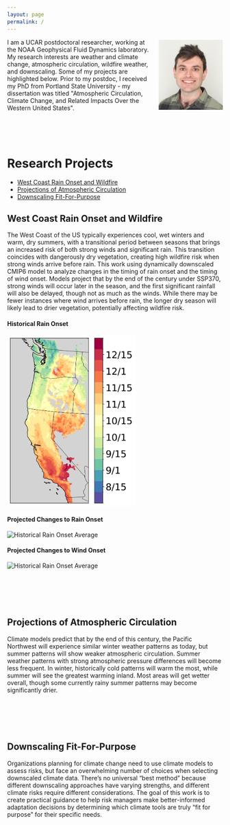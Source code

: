 ```yaml
---
layout: page
permalink: /
---
```



<div style="display: flex; align-items: center;">
    <p style="margin: 0;">I am a UCAR postdoctoral researcher, working at the NOAA Geophysical Fluid Dynamics laboratory. My research interests are weather and climate change, atmospheric circulation, wildfire weather, and downscaling. Some of my projects are highlighted below. Prior to my postdoc, I received my PhD from Portland State University - my dissertation was titled "Atmospheric Circulation, Climate Change, and Related Impacts Over the Western United States".
</p>
    <img src="/images/headshot.jpg" alt="Description" style="margin-left: 20px; width: 150px;">
</div>

<br><br><br>
# Research Projects

- [West Coast Rain Onset and Wildfire](#west-coast-rain-onset-and-wildfire)
- [Projections of Atmospheric Circulation](#projections-of-atmospheric-circulation)
- [Downscaling Fit-For-Purpose](#downscaling-fit-for-purpose)

## West Coast Rain Onset and Wildfire

The West Coast of the US typically experiences cool, wet winters and warm, dry summers, with a transitional period between seasons that brings an increased risk of both strong winds and significant rain. This transition coincides with dangerously dry vegetation, creating high wildfire risk when strong winds arrive before rain. This work using dynamically downscaled CMIP6 model to analyze changes in the timing of rain onset and the timing of wind onset. Models project that by the end of the century under SSP370, strong winds will occur later in the season, and the first significant rainfall will also be delayed, though not as much as the winds. While there may be fewer instances where wind arrives before rain, the longer dry season will likely lead to drier vegetation, potentially affecting wildfire risk.

#### Historical Rain Onset

<img src="/images/era5_rain_onset_triple_split_3mmWA.jpg" alt="Historical Rain Onset Average" width="300">

#### Projected Changes to Rain Onset

<img src="/images/Figure7.jpeg" alt="Historical Rain Onset Average" width="600">

#### Projected Changes to Wind Onset

<img src="/images/model_wind_onset_change_sig.jpg" alt="Historical Rain Onset Average" width="600">

<br><br><br><br>

## Projections of Atmospheric Circulation

Climate models predict that by the end of this century, the Pacific Northwest will experience similar winter weather patterns as today, but summer patterns will show weaker atmospheric circulation. Summer weather patterns with strong atmospheric pressure differences will become less frequent. In winter, historically cold patterns will warm the most, while summer will see the greatest warming inland. Most areas will get wetter overall, though some currently rainy summer patterns may become significantly drier.

<br><br><br><br>

## Downscaling Fit-For-Purpose

Organizations planning for climate change need to use climate models to assess risks, but face an overwhelming number of choices when selecting downscaled climate data. There’s no universal “best method” because different downscaling approaches have varying strengths, and different climate risks require different considerations. The goal of this work is to create practical guidance to help risk managers make better-informed adaptation decisions by determining which climate tools are truly “fit for purpose” for their specific needs.
